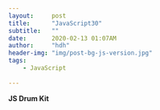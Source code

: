 ```yaml
---
layout:     post
title:      "JavaScript30"
subtitle:   ""
date:       2020-02-13 01:07AM
author:     "hdh"
header-img: "img/post-bg-js-version.jpg"
tags:
    - JavaScript
  
---
```



**JS Drum Kit**